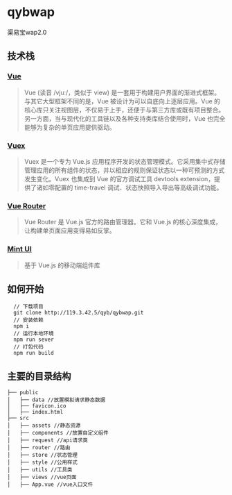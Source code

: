 # qybwap

渠易宝wap2.0

## 技术栈

### [Vue](https://cn.vuejs.org/v2/guide/index.html)

> Vue (读音 /vjuː/，类似于 view) 是一套用于构建用户界面的渐进式框架。与其它大型框架不同的是，Vue 被设计为可以自底向上逐层应用。Vue 的核心库只关注视图层，不仅易于上手，还便于与第三方库或既有项目整合。另一方面，当与现代化的工具链以及各种支持类库结合使用时，Vue 也完全能够为复杂的单页应用提供驱动。

### [Vuex](https://vuex.vuejs.org/zh/)

> Vuex 是一个专为 Vue.js 应用程序开发的状态管理模式。它采用集中式存储管理应用的所有组件的状态，并以相应的规则保证状态以一种可预测的方式发生变化。Vuex 也集成到 Vue 的官方调试工具 devtools extension，提供了诸如零配置的 time-travel 调试、状态快照导入导出等高级调试功能。

### [Vue Router](https://router.vuejs.org/zh/)

> Vue Router 是 Vue.js 官方的路由管理器。它和 Vue.js 的核心深度集成，让构建单页面应用变得易如反掌。

### [Mint UI](http://mint-ui.github.io/#!/zh-cn)

> 基于 Vue.js 的移动端组件库

## 如何开始

```
  // 下载项目
  git clone http://119.3.42.5/qyb/qybwap.git
  // 安装依赖
  npm i
  // 运行本地环境
  npm run sever
  // 打包代码
  npm run build
```

## 主要的目录结构

```
├── public
│   ├── data //放置模拟请求静态数据
│   ├── favicon.ico
│   ├── index.html
├── src
│   ├── assets //静态资源
│   ├── components //放置自定义组件
│   ├── request //api请求类
│   ├── router //路由
│   ├── store //状态管理
│   ├── style //公用样式
│   ├── utils //工具类
│   ├── views //vue页面
│   ├── App.vue //vue入口文件
```
